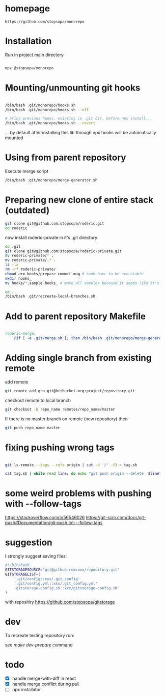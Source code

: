 
# homepage
    https://github.com/stopsopa/monorepo    

# Installation

Run in project main directory

```bash

npx @stopsopa/monorepo

```

# Mounting/unmounting git hooks

```bash

/bin/bash .git/monorepo/hooks.sh 
/bin/bash .git/monorepo/hooks.sh --off

# bring previous hooks, existing in .git dir, before npx install...
/bin/bash .git/monorepo/hooks.sh --revert 

```

... by default after installing this lib through npx hooks will be automatically mounted

# Using from parent repository

Execute merge script

```bash
/bin/bash .git/monorepo/merge-generator.sh
```

# Preparing new clone of entire stack (outdated)

```bash
git clone git@github.com:stopsopa/roderic.git
cd roderic
```
now install roderic-private in it's .git directory

```bash
cd .git
git clone git@github.com:stopsopa/roderic-private.git
mv roderic-private/* .
mv roderic-private/.* .
ls -la 
rm -rf roderic-private/
chmod a+x hooks/prepare-commit-msg # hook have to be executable
mkdir hooks_
mv hooks/*.sample hooks_ # move all samples because it seems like it's messing up with real scripts

cd ..
/bin/bash .git/recreate-local-branches.sh

```

# Add to parent repository Makefile

```makefile

roderic-merge:
	@if [ -e .git/merge.sh ]; then /bin/bash .git/monorepo/merge-generator.sh; else printf "\n\n.git/merge.sh - doesn't exist, please install https://github.com/stopsopa/roderic-private follow instructions in README.md\n\n"; fi                                   


```

# Adding single branch from existing remote

add remote

```bash
git remote add gca git@bitbucket.org:project/repository.git
```

checkout remote to local branch
```bash
git checkout -b repo_name remotes/repo_name/master
```

If there is no master branch on remote (new repository) then

```bash
git push repo_name master
```

# fixing pushing wrong tags

```bash

git ls-remote --tags --refs origin | cut -d '/' -f3 > tag.sh 

cat tag.sh | while read line; do echo "git push origin --delete  $line"; done > tag2.sh


```

# some weird problems with pushing with --follow-tags

https://stackoverflow.com/a/56546026
https://git-scm.com/docs/git-push#Documentation/git-push.txt---follow-tags

# suggestion

I strongly suggest saving files:

```bash
#!/bin/bash
GITSTORAGESOURCE="git@github.com:xxx/repository.git"
GITSTORAGELIST=(
    '.git/config::xxx/.git_config'
    '.git/config.yml::xxx/.git_config.yml'
    'gitstorage-config.sh::xxx/gitstorage-config.sh'
)

```

with repositiry https://github.com/stopsopa/gitstorage

# dev

To recreate testing repository run:

see *make dev-prepare* command

# todo

- [x] handle merge-with-diff in react
- [x] handle merge conflict during pull
- [ ] npx installator 
